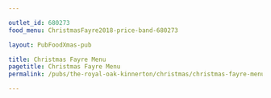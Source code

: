 ```yaml
---

outlet_id: 680273
food_menu: ChristmasFayre2018-price-band-680273

layout: PubFoodXmas-pub

title: Christmas Fayre Menu
pagetitle: Christmas Fayre Menu
permalink: /pubs/the-royal-oak-kinnerton/christmas/christmas-fayre-menu.html

---
```

